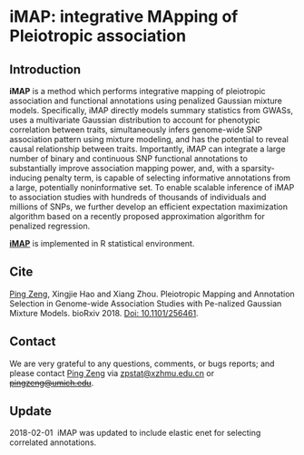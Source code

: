  
iMAP: integrative MApping of Pleiotropic association
========================================================================================================
## Introduction
**iMAP** is a method which performs integrative mapping of pleiotropic association and functional annotations using penalized Gaussian mixture models. Specifically, iMAP directly models summary statistics from GWASs, uses a multivariate Gaussian distribution to account for phenotypic correlation between traits, simultaneously infers genome-wide SNP association pattern using mixture modeling, and has the potential to reveal causal relationship between traits. Importantly, iMAP can integrate a large number of binary and continuous SNP functional annotations to substantially improve association mapping power, and, with a sparsity-inducing penalty term, is capable of selecting informative annotations from a large, potentially noninformative set. To enable scalable inference of iMAP to association studies with hundreds of thousands of individuals and millions of SNPs, we further develop an efficient expectation maximization algorithm based on a recently proposed approximation algorithm for penalized regression.

**[iMAP](https://github.com/biostatpzeng/iMAP/blob/master/iMAP.R)** is implemented in R statistical environment.

## Cite
[Ping Zeng](https://github.com/biostatpzeng), Xingjie Hao and Xiang Zhou. Pleiotropic Mapping and Annotation Selection in Genome-wide Association Studies with Pe-nalized Gaussian Mixture Models. bioRxiv 2018. [Doi: 10.1101/256461](https://www.biorxiv.org/content/early/2018/01/31/256461).
## Contact
We are very grateful to any questions, comments, or bugs reports; and please contact [Ping Zeng](https://github.com/biostatpzeng) via zpstat@xzhmu.edu.cn or ~~pingzeng@umich.edu~~.

## Update
2018-02-01  iMAP was updated to include elastic enet for selecting correlated annotations.



